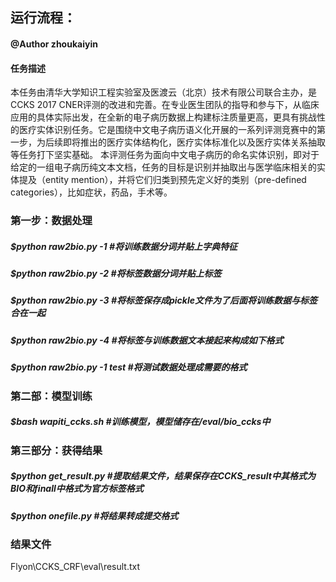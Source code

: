## 运行流程：
#### @Author zhoukaiyin
#### 任务描述
本任务由清华大学知识工程实验室及医渡云（北京）技术有限公司联合主办，是CCKS 2017 CNER评测的改进和完善。在专业医生团队的指导和参与下，从临床应用的具体实际出发，在全新的电子病历数据上构建标注质量更高，更具有挑战性的医疗实体识别任务。它是围绕中文电子病历语义化开展的一系列评测竞赛中的第一步，为后续即将推出的医疗实体结构化，医疗实体标准化以及医疗实体关系抽取等任务打下坚实基础。
本评测任务为面向中文电子病历的命名实体识别，即对于给定的一组电子病历纯文本文档，任务的目标是识别并抽取出与医学临床相关的实体提及（entity mention），并将它们归类到预先定义好的类别（pre-defined categories），比如症状，药品，手术等。
### 第一步：数据处理

##### $python raw2bio.py -1        #将训练数据分词并贴上字典特征
##### $python raw2bio.py -2        #将标签数据分词并贴上标签
##### $python raw2bio.py -3        #将标签保存成pickle文件为了后面将训练数据与标签合在一起
##### $python raw2bio.py -4        #将标签与训练数据文本接起来构成如下格式
##### $python raw2bio.py -1 test   #将测试数据处理成需要的格式


### 第二部：模型训练


##### $bash wapiti_ccks.sh    #训练模型，模型储存在/eval/bio_ccks中


### 第三部分：获得结果


##### $python get_result.py        #提取结果文件，结果保存在CCKS_result中其格式为BIO和finall中格式为官方标签格式
##### $python onefile.py           #将结果转成提交格式


### 结果文件
Flyon\CCKS_CRF\eval\result.txt
